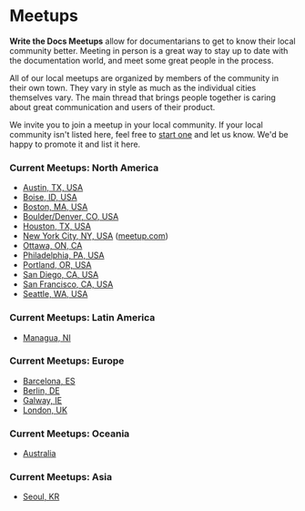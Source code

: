 Meetups
=======

**Write the Docs Meetups** allow for documentarians to get to know their
local community better. Meeting in person is a great way to stay up to
date with the documentation world, and meet some great people in the
process.

All of our local meetups are organized by members of the community in
their own town. They vary in style as much as the individual cities
themselves vary. The main thread that brings people together is caring
about great communication and users of their product.

We invite you to join a meetup in your local community. If your local
community isn't listed here, feel free to [start one](../organizer-guide/meetups/starting.rst) and let us know.
We'd be happy to promote it and list it here.

### Current Meetups: North America

-   [Austin, TX, USA](http://www.meetup.com/WriteTheDocs-ATX-Meetup/)
-   [Boise, ID, USA](http://www.meetup.com/Write-the-Docs-Boise/)
-   [Boston, MA, USA](http://www.meetup.com/Write-the-Docs-BOS/)
-   [Boulder/Denver, CO, USA](http://www.meetup.com/Boulder-Denver-WriteTheDocs-Meetup/)
-   [Houston, TX, USA](https://www.meetup.com/Write-the-Docs-Houston/)
-   [New York City, NY, USA](nyc.md) ([meetup.com](https://www.meetup.com/WriteTheDocsNYC/))
-   [Ottawa, ON, CA](http://www.meetup.com/Write-The-Docs-YOW-Ottawa/)
-   [Philadelphia, PA, USA](http://www.meetup.com/Write-The-Docs-Philly/)
-   [Portland, OR, USA](http://www.meetup.com/Write-The-Docs-PDX/)
-   [San Diego, CA, USA](http://www.meetup.com/Write-the-Docs-San-Diego-CA/)
-   [San Francisco, CA, USA](http://www.meetup.com/Write-the-Docs/)
-   [Seattle, WA, USA](http://www.meetup.com/Write-The-Docs-Seattle/)

### Current Meetups: Latin America

-   [Managua, NI](http://www.linuxtour.org/eventos/write-the-docs-managua/)

### Current Meetups: Europe

-   [Barcelona, ES](http://www.meetup.com/Write-the-Docs-Barcelona/)     
-   [Berlin, DE](http://www.meetup.com/Write-The-Docs-Berlin/)     
-   [Galway, IE](http://www.meetup.com/Write-The-Docs-Ireland/)
-   [London, UK](http://www.meetup.com/Write-The-Docs-London/)

### Current Meetups: Oceania

-   [Australia](http://www.meetup.com/Write-the-Docs-Australia/)

### Current Meetups: Asia

-   [Seoul, KR](http://www.meetup.com/write-the-docs-seoul/)
